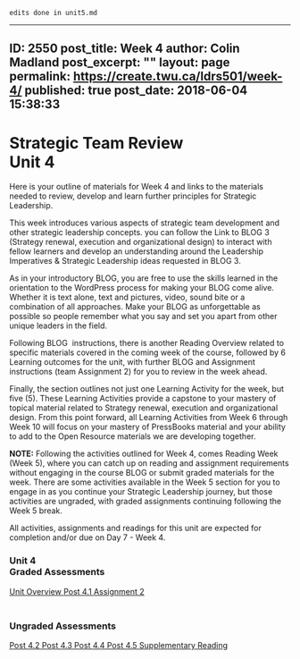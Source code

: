 ```
edits done in unit5.md
```
---
ID: 2550
post_title: Week 4
author: Colin Madland
post_excerpt: ""
layout: page
permalink: https://create.twu.ca/ldrs501/week-4/
published: true
post_date: 2018-06-04 15:38:33
---
<!--themify_builder_static--><h1>Strategic Team Review<br/>Unit 4</h1>
 <p>Here is your outline of materials for Week 4 and links to the materials needed to review, develop and learn further principles for Strategic Leadership.</p> <p>This week introduces various aspects of strategic team development and other strategic leadership concepts. you can follow the Link to BLOG 3 (Strategy renewal, execution and organizational design) to interact with fellow learners and develop an understanding around the Leadership Imperatives &amp; Strategic Leadership ideas requested in BLOG 3.</p> <p>As in your introductory BLOG, you are free to use the skills learned in the orientation to the WordPress process for making your BLOG come alive. Whether it is text alone, text and pictures, video, sound bite or a combination of all approaches. Make your BLOG as unforgettable as possible so people remember what you say and set you apart from other unique leaders in the field.</p> <p>Following BLOG  instructions, there is another Reading Overview related to specific materials covered in the coming week of the course, followed by 6 Learning outcomes for the unit, with further BLOG and Assignment instructions (team Assignment 2) for you to review in the week ahead.</p> <p>Finally, the section outlines not just one Learning Activity for the week, but five (5). These Learning Activities provide a capstone to your mastery of topical material related to Strategy renewal, execution and organizational design. From this point forward, all Learning Activities from Week 6 through Week 10 will focus on your mastery of PressBooks material and your ability to add to the Open Resource materials we are developing together.</p> <p><strong>NOTE:</strong> Following the activities outlined for Week 4, comes Reading Week (Week 5), where you can catch up on reading and assignment requirements without engaging in the course BLOG or submit graded materials for the week. There are some activities available in the Week 5 section for you to engage in as you continue your Strategic Leadership journey, but those activities are ungraded, with graded assignments continuing following the Week 5 break.</p> <p>All activities, assignments and readings for this unit are expected for completion and/or due on Day 7 - Week 4.</p> 
<h3>Unit 4<br/>Graded Assessments</h3>
 <a href="https://create.twu.ca/ldrs501/unit-4/"> Unit Overview </a> <a href="https://create.twu.ca/ldrs501/post-4-1/"> Post 4.1 </a> <a href="https://create.twu.ca/ldrs501/assignment-2/"> Assignment 2 </a> 
<h3><br/>Ungraded Assessments</h3>
 <a href="https://create.twu.ca/ldrs501/week-4-post-4-2/"> Post 4.2 </a> <a href="https://create.twu.ca/ldrs501/post-4-3/"> Post 4.3 </a> <a href="https://create.twu.ca/ldrs501/week-4-post-4-4"> Post 4.4 </a> <a href="https://create.twu.ca/ldrs501/week-4-post-4-5"> Post 4.5 </a> <a href="https://create.twu.ca/ldrs501/week-4-supplementary-reading/"> Supplementary Reading </a><!--/themify_builder_static-->

&nbsp;
